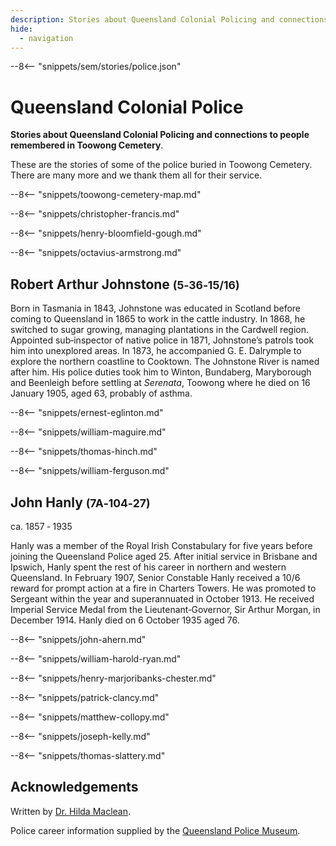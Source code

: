 ```yaml
---
description: Stories about Queensland Colonial Policing and connections to people remembered in Toowong Cemetery
hide:
  - navigation
---
```


--8<-- "snippets/sem/stories/police.json"

# Queensland Colonial Police  

**Stories about Queensland Colonial Policing and connections to people remembered in Toowong Cemetery**.

These are the stories of some of the police buried in Toowong Cemetery. There are many more and we thank them all for their service.

--8<-- "snippets/toowong-cemetery-map.md"

--8<-- "snippets/christopher-francis.md"

<!--
^1^
-->

--8<-- "snippets/henry-bloomfield-gough.md"

<!--
^2^
-->

--8<-- "snippets/octavius-armstrong.md"

<!--
^3^
-->

## Robert Arthur Johnstone <small>(5‑36‑15/16)</small> 

Born in Tasmania in 1843, Johnstone was educated in Scotland before coming to Queensland in 1865 to work in the cattle industry. In 1868, he switched to sugar growing, managing plantations in the Cardwell region. Appointed sub‑inspector of native police in 1871, Johnstone’s patrols took him into unexplored areas. In 1873, he accompanied G. E. Dalrymple to explore the northern coastline to Cooktown. The Johnstone River is named after him. His police duties took him to Winton, Bundaberg, Maryborough and Beenleigh before settling at *Serenata*, Toowong where he died on 16 January 1905, aged 63, probably of asthma.

<!--
^4^
-->

--8<-- "snippets/ernest-eglinton.md"

<!--
^5^
-->

--8<-- "snippets/william-maguire.md"

<!--
^6^
-->

--8<-- "snippets/thomas-hinch.md"

--8<-- "snippets/william-ferguson.md"

## John Hanly <small>(7A‑104‑27)</small>

ca. 1857 ‑ 1935

Hanly was a member of the Royal Irish Constabulary for five years before joining the Queensland Police aged 25. After initial service in Brisbane and Ipswich, Hanly spent the rest of his career in northern and western Queensland. In February 1907, Senior Constable Hanly received a 10/6 reward for prompt action at a fire in Charters Towers. He was promoted to Sergeant within the year and superannuated in October 1913. He received Imperial Service Medal from the Lieutenant‑Governor, Sir Arthur Morgan, in December 1914. Hanly died on 6 October 1935 aged 76.

--8<-- "snippets/john-ahern.md"

--8<-- "snippets/william-harold-ryan.md"

--8<-- "snippets/henry-marjoribanks-chester.md"

<!--
^7^
-->

--8<-- "snippets/patrick-clancy.md"

--8<-- "snippets/matthew-collopy.md"

<!--
^8^
-->

--8<-- "snippets/joseph-kelly.md"

--8<-- "snippets/thomas-slattery.md"

<!--
^9^
-->

## Acknowledgements

Written by [Dr. Hilda Maclean](https://www.linkedin.com/in/dr-hilda-maclean-4819a711/).

Police career information supplied by the [Queensland Police Museum](https://www.police.qld.gov.au/museum).

<!--
## Sources

1: [Morning Bulletin (Rockhampton), 11 Nov 1915 p.7](https://trove.nla.gov.au/newspaper/article/53412181?searchTerm=Christopher%20Francis)

2: [Warwick Argus, 1 February 1896 p.2](https://trove.nla.gov.au/newspaper/article/76619733?searchTerm=Gough)

3: [Morning Bulletin (Rockhampton), 29 January 1917 p.3](https://trove.nla.gov.au/newspaper/article/55170000?searchTerm=Octavius%20Armstrong)

4: [Brisbane Courier, 17 January 1905 p.4](https://trove.nla.gov.au/newspaper/article/174351233)

5: [Brisbane Courier, 3 October 1921 p.11](https://trove.nla.gov.au/newspaper/article/20514582?searchTerm=Ernest%20Eglinton)

6: [Brisbane Courier, 26 April 1917 p.11](https://trove.nla.gov.au/newspaper/article/20153150?searchTerm=Maguire)

7: [Brisbane Courier, 5 October 1914 p.6](https://trove.nla.gov.au/newspaper/article/19987843)

8: [Morning Bulletin, (Rockhampton) 3 Feb 1880 p.2](https://trove.nla.gov.au/newspaper/article/51985578?searchTerm=Collopy)

9: [Brisbane Courier, 6 February 1878 p.2](https://trove.nla.gov.au/newspaper/article/1369783?searchTerm=Thomas%20Slattery)
-->

<!--
<div class="noprint" markdown="1">
## Brochure

[Download the PDF of this walk](../assets/guides/thin-blue-line.pdf), print it, and fold it in half to make an A5 booklet. 
</div>
-->
